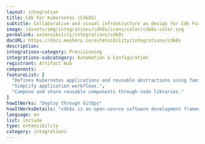 ```yaml
---
layout: integration
title: Cdk For Kubernetes (Cdk8S)
subtitle: Collaborative and visual infrastructure as design for Cdk For Kubernetes (Cdk8S)
image: /assets/img/integrations/cdk8s/icons/color/cdk8s-color.svg
permalink: extensibility/integrations/cdk8s
docURL: https://docs.meshery.io/extensibility/integrations/cdk8s
description: 
integrations-category: Provisioning
integrations-subcategory: Automation & Configuration
registrant: Artifact Hub
components: 
featureList: [
  "Defines Kubernetes applications and reusable abstractions using familiar programming languages.",
  "Simplify application workflows.",
  "Compose and share reusable components through code libraries."
]
howItWorks: "Deploy through GitOps"
howItWorksDetails: "cdk8s is an open-source software development framework for defining Kubernetes applications and reusable abstractions using familiar programming languages and rich object-oriented APIs. cdk8s apps synthesize into standard Kubernetes manifests which can be applied to any Kubernetes cluster."
language: en
list: include
type: extensibility
category: integrations
---
```

